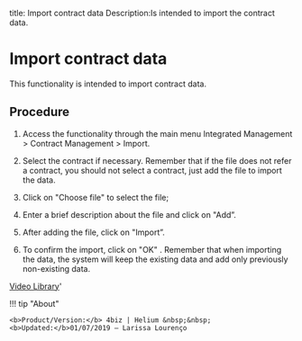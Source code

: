 title: Import contract data
Description:Is intended to import the contract data. 
# Import contract data
This functionality is intended to import contract data.

Procedure
-------------

1.  Access the functionality through the main menu Integrated Management > Contract Management > Import.

2.  Select the contract if necessary. Remember that if the file does not refer a contract, you should not select a contract, just add the file to import the data.

3.  Click on "Choose file" to select the file;

4.  Enter a brief description about the file and click on "Add”.

5.  After adding the file, click on "Import”.

6.  To confirm the import, click on "OK" . Remember that when importing the data, the system will keep the existing data and add only previously non-existing data.

<i class='fa fa-youtube-play  fa-2x' style='color:#97ce17;vertical-align: middle;'> </i> [Video Library](https://www.youtube.com/playlist?list=PLB5qK2uzf2ROEeoHh3EbsZJxjr9hJSLIV)'

!!! tip "About"

    <b>Product/Version:</b> 4biz | Helium &nbsp;&nbsp;
    <b>Updated:</b>01/07/2019 – Larissa Lourenço
